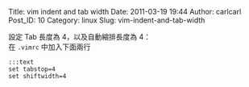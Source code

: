 Title: vim indent and tab width
Date: 2011-03-19 19:44
Author: carlcarl
Post_ID: 10
Category: linux
Slug: vim-indent-and-tab-width

設定 Tab 長度為 4，以及自動縮排長度為 4：  
在 `.vimrc` 中加入下面兩行  

	:::text
	set tabstop=4  
	set shiftwidth=4
